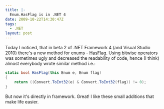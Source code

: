 ```yaml
---
title: |-
  Enum.HasFlag is in .NET 4
date: 2009-10-22T14:30:47Z
tags:
  - .NET
layout: post
---
```

Today I noticed, that in beta 2 of .NET Framework 4 (and Visual Studio 2010) there's a new method for enums - [HasFlag][1]. Using bitwise operators was sometimes ugly and decreased the readability of code, hence (I think) almost everybody wrote similar method i.e.:

```csharp
static bool HasFlag(this Enum e, Enum flag)
{
	return ((Convert.ToInt32(e) & Convert.ToInt32(flag)) != 0);
}
```

But now it's directly in framework. Great! I like these small additions that make life easier.

[1]: http://msdn.microsoft.com/en-us/library/system.enum.hasflag(VS.100).aspx